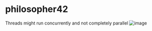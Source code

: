 # philosopher42

Threads might run concurrently and not completely parallel
![image](https://github.com/Xiru-Wang/philosopher42/assets/79924696/04a4276a-a59f-429d-8e95-a22a4ab5cd44)
